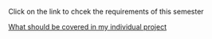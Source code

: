 Click on the link to chcek the requirements of this semester

[What should be covered in my individual project]()
